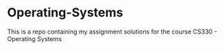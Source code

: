 # Operating-Systems
This is a repo containing my assignment solutions for the course CS330 - Operating Systems
